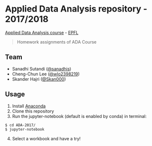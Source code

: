 # Applied Data Analysis repository - 2017/2018

[Applied Data Analysis course](http://ada.epfl.ch/) - [EPFL](http://epfl.ch)

> Homework assignments of ADA Course

## Team

- Sanadhi Sutandi ([@sanadhis](https://github.com/sanadhis))
- Cheng-Chun Lee ([@wlo2398219](https://github.com/wlo2398219))
- Skander Hajri ([@Skan000](https://github.com/Skan000))

## Usage

1. Install [Anaconda](https://www.continuum.io/downloads)
2. Clone this repository
3. Run the jupyter-notebook (default is enabled by conda) in terminal:

  ```bash
  $ cd ADA-2017/
  $ jupyter-notebook
  ```

4. Select a workbook and have a try!